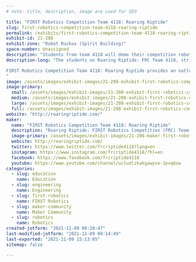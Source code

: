 ```yaml
---
# note: title, description, image are used for SEO

title: "FIRST Robotics Competition Team 4118: Roaring Riptide"
slug: first-robotics-competition-team-4118-roaring-riptide
permalink: /exhibits/first-robotics-competition-team-4118-roaring-riptide/
exhibit-id: 21-208
exhibit-zone: "Robot Ruckus (Spirit Building)"
space-number: Unassigned
description: "Students from team 4118 will demo their competition robot."
description-long: "The students on Roaring Riptide: FRC Team 4118, strive to raise awareness and excitement in STEM – Science, Technology, Engineering, and Math – through our local community, state, and national outreach efforts. We believe our outreach efforts help to foster the acquisition of softer skills such as teamwork, work ethics, flexibility, interpersonal skills, leadership skills, and adaptability.

FIRST Robotics Competition Team 4118: Roaring Riptide provides an outlet for students interested in Science, Technology, Engineering, and Mathematics (STEM), in which they learn essential skills and the greater impact they can have on people through those skills, to ultimately inspire and encourage every member to pursue STEM in its many disciplines.
"
image: /assets/images/exhibit-images/21-208-exhibit-first-robotics-competition-team-4118-roaring-riptide-43-riptidelogo2022-5277-large.PNG
image-primary: 
  small: /assets/images/exhibit-images/21-208-exhibit-first-robotics-competition-team-4118-roaring-riptide-43-riptidelogo2022-5277-small.PNG
  medium: /assets/images/exhibit-images/21-208-exhibit-first-robotics-competition-team-4118-roaring-riptide-43-riptidelogo2022-5277-medium.PNG
  large: /assets/images/exhibit-images/21-208-exhibit-first-robotics-competition-team-4118-roaring-riptide-43-riptidelogo2022-5277-large.PNG
  full: /assets/images/exhibit-images/21-208-exhibit-first-robotics-competition-team-4118-roaring-riptide-43-riptidelogo2022-5277-full.PNG
website: "http://roaringriptide.com/"
maker: 
  name: "FIRST Robotics Competition Team 4118: Roaring Riptide"
  description: "Roaring Riptide: FIRST Robotics Competition (FRC) Team 4118, was founded in 2011 at P.K. Yonge DRS in Gainesville, Florida.  Though we’ve had many successes as a team, we’re most proud of our work in Assistive Technology. In 2019, we founded our #FIRSTwithAT program and have gained the support and recognition from 4 local college student organizations, as well as national organizations for our work.  In addition to these partnerships, the students of Roaring Riptide contributed over 4500 hours to promote STEM education, assistive technology outreach, and within the other FIRST program levels."
  image-primary: /assets/images/exhibit-images/21-208-maker-first-robotics-competition-team-4118-roaring-riptide-riptidelogo2022-medium.PNG
  website: http://roaringriptide.com/
  twitter: https://www.twitter.com/frcriptide4118?lang=en
  instagram: https://www.instagram.com/frcriptide4118/?hl=en
  facebook: https://www.facebook.com/frcriptide4118
  youtube: https://www.youtube.com/channel/ucludlzkakgawyse-3pvq6ow
categories: 
  - slug: education
    name: Education
  - slug: engineering
    name: Engineering
  - slug: first-robotics
    name: FIRST Robotics
  - slug: maker-community
    name: Maker Community
  - slug: robotics
    name: Robotics
created-jotform: "2021-11-09 08:28:47"
last-modified-jotform: "2021-11-09 09:14:49"
last-exported: "2021-11-09 15:13:05"
sitemap: false

---
```

